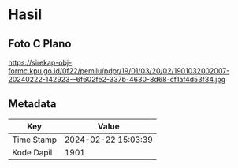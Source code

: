 # Hasil

## Foto C Plano

https://sirekap-obj-formc.kpu.go.id/0f22/pemilu/pdpr/19/01/03/20/02/1901032002007-20240222-142923--6f602fe2-337b-4630-8d68-cf1af4d53f34.jpg


## Metadata

| Key        | Value               |
| ---------- | ------------------- |
| Time Stamp | 2024-02-22 15:03:39 |
| Kode Dapil | 1901                |




